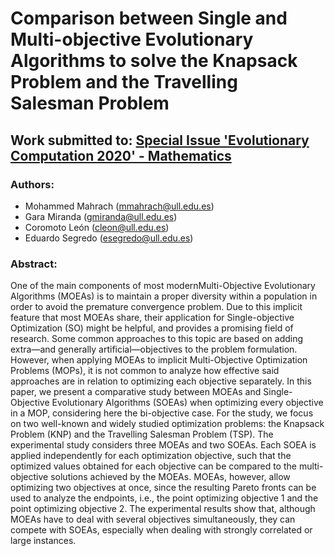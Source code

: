 # Comparison between Single and Multi-objective Evolutionary Algorithms to solve the Knapsack Problem and the Travelling Salesman Problem

## Work submitted to: [Special Issue 'Evolutionary Computation 2020' - Mathematics](https://www.mdpi.com/si/mathematics/Evolutionary_Computation_2020)

### Authors:

- Mohammed Mahrach (mmahrach@ull.edu.es)
- Gara Miranda (gmiranda@ull.edu.es)
- Coromoto León (cleon@ull.edu.es)
- Eduardo Segredo (esegredo@ull.edu.es)

### Abstract:

One of the main components of most modernMulti-Objective Evolutionary Algorithms (MOEAs) is to maintain a proper diversity within a population in order to avoid the premature convergence problem.  Due to this implicit feature that most MOEAs share, their application for Single-objective Optimization (SO) might be helpful, and provides a promising field of research. Some common approaches to this topic are based on adding extra—and generally artificial—objectives to the problem formulation. However, when applying MOEAs to implicit Multi-Objective Optimization Problems (MOPs), it is not common to analyze how effective said approaches are in relation to optimizing each objective separately. In this paper, we present a comparative study between MOEAs and Single-Objective Evolutionary Algorithms (SOEAs) when optimizing every objective in a MOP, considering here the bi-objective case.  For the study,  we focus on two well-known and widely studied optimization problems:  the Knapsack Problem (KNP) and the Travelling Salesman Problem (TSP). The experimental study considers three MOEAs and two SOEAs. Each SOEA is applied independently for each optimization objective, such that the optimized values obtained for each objective can be compared to the multi-objective solutions achieved by the MOEAs. MOEAs, however, allow optimizing two objectives at once, since the resulting Pareto fronts can be used to analyze the endpoints, i.e., the point optimizing objective 1 and the point optimizing objective 2. The experimental results show that, although MOEAs have to deal with several objectives simultaneously, they can compete with SOEAs, especially when dealing with strongly correlated or large instances.
